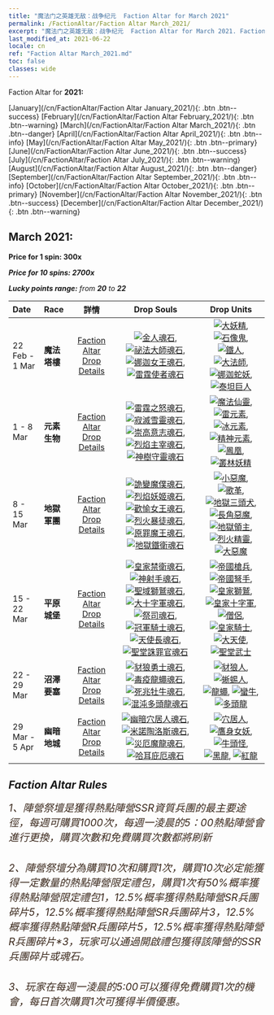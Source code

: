 ```yaml
---
title: "魔法门之英雄无敌：战争纪元  Faction Altar for March 2021"
permalink: /FactionAltar/Faction Altar March_2021/
excerpt: "魔法门之英雄无敌：战争纪元  Faction Altar for March 2021. Faction Altar is the primary method for obtaining SSR units from the popular faction. Limited to 1,000 purchases each week. The popular faction changes at 05:00 every Monday. Purchase attempts and free purchase attempts will also reset then."
last_modified_at: 2021-06-22
locale: cn
ref: "Faction Altar March_2021.md"
toc: false
classes: wide
---
```


  Faction Altar for **2021:**

  [January](/cn/FactionAltar/Faction Altar January_2021/){: .btn .btn--success} [February](/cn/FactionAltar/Faction Altar February_2021/){: .btn .btn--warning} [March](/cn/FactionAltar/Faction Altar March_2021/){: .btn .btn--danger} [April](/cn/FactionAltar/Faction Altar April_2021/){: .btn .btn--info} [May](/cn/FactionAltar/Faction Altar May_2021/){: .btn .btn--primary} [June](/cn/FactionAltar/Faction Altar June_2021/){: .btn .btn--success} [July](/cn/FactionAltar/Faction Altar July_2021/){: .btn .btn--warning} [August](/cn/FactionAltar/Faction Altar August_2021/){: .btn .btn--danger} [September](/cn/FactionAltar/Faction Altar September_2021/){: .btn .btn--info} [October](/cn/FactionAltar/Faction Altar October_2021/){: .btn .btn--primary} [November](/cn/FactionAltar/Faction Altar November_2021/){: .btn .btn--success} [December](/cn/FactionAltar/Faction Altar December_2021/){: .btn .btn--warning} 

## March 2021:

  **Price for 1 spin: 300x** <i class="fas fa-gem"/>

  **Price for 10 spins: 2700x** <i class="fas fa-gem"/>

  **Lucky points range:** from **20** to **22**

  |    Date    |  Race  |  詳情  |   Drop Souls   | Drop Units |
  |:-----------|:-------|:---------:|:--------------:|:----------:|
  | 22 Feb - 1 Mar | **魔法塔樓** | [Faction Altar Drop Details](/cn/FactionAltar/DROP_106/) | [![金人魂石](/images/u/tia_tieren.jpg)](/Items/unt_322/), [![祕法大師魂石](/images/u/tia_dafashi.jpg)](/Items/unt_323/), [![娜迦女王魂石](/images/u/tia_shenv.jpg)](/Items/unt_325/), [![雷霆使者魂石](/images/u/tia_taitan.jpg)](/Items/unt_326/) | [![大妖精](/images/u/ti_xiaoyaojing.jpg)](/Items/unt_235/), [![石像鬼](/images/u/ti_shixianggui.jpg)](/Items/unt_236/), [![鐵人](/images/u/ti_tieren.jpg)](/Items/unt_237/), [![大法師](/images/u/ti_dafashi.jpg)](/Items/unt_238/), [![娜迦蛇妖](/images/u/ti_shenv.jpg)](/Items/unt_240/), [![泰坦巨人](/images/u/ti_taitan.jpg)](/Items/unt_241/) | 
  | 1 - 8 Mar | **元素生物** | [Faction Altar Drop Details](/cn/FactionAltar/DROP_109/) | [![雷霆之怒魂石](/images/u/tia_leiyuansu.jpg)](/Items/unt_344/), [![寂滅雪靈魂石](/images/u/tia_bingyuansu.jpg)](/Items/unt_345/), [![崇高意志魂石](/images/u/tia_jingshenyuansu.jpg)](/Items/unt_347/), [![烈焰主宰魂石](/images/u/tia_fenghuang.jpg)](/Items/unt_348/), [![神樹守靈魂石](/images/u/tia_conglinyaojing.jpg)](/Items/unt_349/) | [![魔法仙靈](/images/u/ti_mofaxianling.jpg)](/Items/unt_262/), [![雷元素](/images/u/ti_leiyuansu2.jpg)](/Items/unt_263/), [![冰元素](/images/u/ti_bingyuansu2.jpg)](/Items/unt_264/), [![精神元素](/images/u/ti_jingshenyuansu.jpg)](/Items/unt_267/), [![鳳凰](/images/u/ti_fenghuang.jpg)](/Items/unt_268/), [![叢林妖精](/images/u/ti_conglinyaojing.jpg)](/Items/unt_270/) | 
  | 8 - 15 Mar | **地獄軍團** | [Faction Altar Drop Details](/cn/FactionAltar/DROP_105/) | [![詭變魔僕魂石](/images/u/tia_xiaoemo.jpg)](/Items/unt_313/), [![烈焰妖姬魂石](/images/u/tia_touhuoguai.jpg)](/Items/unt_314/), [![歡愉女王魂石](/images/u/tia_diyulingzhu.jpg)](/Items/unt_316/), [![烈火暴徒魂石](/images/u/tia_liehuojingling.jpg)](/Items/unt_317/), [![原罪魔王魂石](/images/u/tia_daemo.jpg)](/Items/unt_318/), [![地獄鐵衛魂石](/images/u/tia_changjiaoemo.jpg)](/Items/unt_315/) | [![小惡魔](/images/u/ti_xiaoemo.jpg)](/Items/unt_226/), [![歌革](/images/u/ti_touhuoguai.jpg)](/Items/unt_227/), [![地獄三頭犬](/images/u/ti_santouquan.jpg)](/Items/unt_228/), [![長角惡魔](/images/u/ti_changjiaoemo.jpg)](/Items/unt_229/), [![地獄領主](/images/u/ti_diyulingzhu.jpg)](/Items/unt_230/), [![烈火精靈](/images/u/ti_liehuojingling.jpg)](/Items/unt_231/), [![大惡魔](/images/u/ti_daemo.jpg)](/Items/unt_232/) | 
  | 15 - 22 Mar | **平原城堡** | [Faction Altar Drop Details](/cn/FactionAltar/DROP_101/) | [![皇家禁衛魂石](/images/u/tia_jibing.jpg)](/Items/unt_282/), [![神射手魂石](/images/u/tia_nushou.jpg)](/Items/unt_283/), [![聖域獅鷲魂石](/images/u/tia_shijiu.jpg)](/Items/unt_284/), [![大十字軍魂石](/images/u/tia_shizijun.jpg)](/Items/unt_285/), [![祭司魂石](/images/u/tia_senglv.jpg)](/Items/unt_286/), [![冠軍騎士魂石](/images/u/tia_qishi.jpg)](/Items/unt_287/), [![天使長魂石](/images/u/tia_datianshi.jpg)](/Items/unt_288/), [![聖堂誅罪官魂石](/images/u/tia_shengqishi.jpg)](/Items/unt_289/) | [![帝國槍兵](/images/u/ti_jibing.jpg)](/Items/unt_190/), [![帝國弩手](/images/u/ti_nushou.jpg)](/Items/unt_191/), [![皇家獅鷲](/images/u/ti_shijiu.jpg)](/Items/unt_192/), [![皇家十字軍](/images/u/ti_shizijun.jpg)](/Items/unt_193/), [![僧侶](/images/u/ti_senglv.jpg)](/Items/unt_194/), [![皇家騎士](/images/u/ti_qishi.jpg)](/Items/unt_195/), [![大天使](/images/u/ti_datianshi.jpg)](/Items/unt_196/), [![聖堂武士](/images/u/ti_shengqishi.jpg)](/Items/unt_197/) | 
  | 22 - 29 Mar | **沼澤要塞** | [Faction Altar Drop Details](/cn/FactionAltar/DROP_108/) | [![豺狼勇士魂石](/images/u/tia_langren.jpg)](/Items/unt_336/), [![毒疫龍蠅魂石](/images/u/tia_longying.jpg)](/Items/unt_337/), [![死兆牡牛魂石](/images/u/tia_manniu.jpg)](/Items/unt_339/), [![混沌多頭龍魂石](/images/u/tia_duotoulong.jpg)](/Items/unt_341/) | [![豺狼人](/images/u/ti_langren.jpg)](/Items/unt_253/), [![蜥蜴人](/images/u/ti_xiyiren.jpg)](/Items/unt_254/), [![龍蠅](/images/u/ti_longying.jpg)](/Items/unt_255/), [![蠻牛](/images/u/ti_manniu.jpg)](/Items/unt_257/), [![多頭龍](/images/u/ti_duotoulong.jpg)](/Items/unt_259/) | 
  | 29 Mar - 5 Apr | **幽暗地城** | [Faction Altar Drop Details](/cn/FactionAltar/DROP_107/) | [![幽暗穴居人魂石](/images/u/tia_dongxueren.jpg)](/Items/unt_328/), [![米諾陶洛斯魂石](/images/u/tia_niutouguai.jpg)](/Items/unt_332/), [![災厄魔龍魂石](/images/u/tia_heilong.jpg)](/Items/unt_334/), [![哈耳庇厄魂石](/images/u/tia_yingshenren.jpg)](/Items/unt_329/) | [![穴居人](/images/u/ti_dongxueren.jpg)](/Items/unt_244/), [![鷹身女妖](/images/u/ti_yingshenren.jpg)](/Items/unt_245/), [![牛頭怪](/images/u/ti_niutouguai.jpg)](/Items/unt_248/), [![黑龍](/images/u/ti_heilong.jpg)](/Items/unt_250/), [![紅龍](/images/u/ti_chilong.jpg)](/Items/unt_251/) | 




## Faction Altar Rules

  <span style="color: #3c2a1e;font-size:20px">1、陣營祭壇是獲得熱點陣營SSR資質兵團的最主要途徑，每週可購買1000次，每週一淩晨的5：00熱點陣營會進行更換，購買次數和免費購買次數都將刷新</span><br/>

<br/>  <span style="color: #3c2a1e;font-size:20px">2、陣營祭壇分為購買10次和購買1次，購買10次必定能獲得一定數量的熱點陣營限定禮包，購買1次有50%概率獲得熱點陣營限定禮包*1，12.5%概率獲得熱點陣營SR兵團碎片*5，12.5%概率獲得熱點陣營SR兵團碎片*3，12.5%概率獲得熱點陣營R兵團碎片*5，12.5%概率獲得熱點陣營R兵團碎片*3，玩家可以通過開啟禮包獲得該陣營的SSR兵團碎片或魂石。</span>

<br/>  <span style="color: #3c2a1e;font-size:20px">3、玩家在每週一淩晨的5:00可以獲得免費購買1次的機會，每日首次購買1次可獲得半價優惠。</span><br/>

<br/>